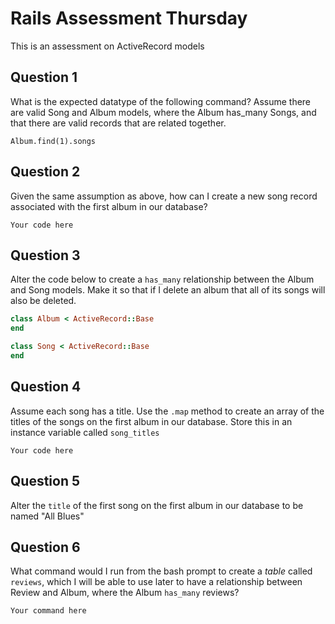 # Rails Assessment Thursday

This is an assessment on ActiveRecord models

## Question 1

What is the expected datatype of the following command? Assume there are valid Song and Album models, where the Album has_many Songs, and that there are valid records that are related together. 

`Album.find(1).songs`

## Question 2

Given the same assumption as above, how can I create a new song record associated with the first album in our database?

`Your code here`

## Question 3

Alter the code below to create a `has_many` relationship between the Album and Song models. Make it so that if I delete an album that all of its songs will also be deleted. 


```ruby
class Album < ActiveRecord::Base
end

class Song < ActiveRecord::Base
end
```


## Question 4

Assume each song has a title. Use the `.map` method to create an array of the titles of the songs on the first album in our database. Store this in an instance variable called `song_titles`

`Your code here`

## Question 5

Alter the `title` of the first song on the first album in our database to be named "All Blues"

## Question 6

What command would I run from the bash prompt to create a *table* called `reviews`, which I will be able to use later to have a relationship between Review and Album, where the Album `has_many` reviews?

`Your command here`
